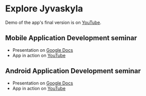 # Explore Jyvaskyla

Demo of the app's final version is on [YouTube](https://www.youtube.com/watch?v=Ogm8H4lb4C0).

## Mobile Application Development seminar
	
  * Presentation on [Google Docs](https://docs.google.com/presentation/d/1dFYQxMo_qFluHhVjkhkB_5DZOgE1dJkg39WPBwsBhQ0/edit?usp=sharing)
  * App in action on [YouTube](https://www.youtube.com/watch?v=mwPkYpHQAjU)

## Android Application Development seminar

  * Presentation on [Google Docs](https://docs.google.com/presentation/d/1o7_TSnFtUKX6fQgPI2yuPX0fYq7WFNZki_tH4fslDfg/edit?usp=sharing)
  * App in action on [YouTube](https://youtu.be/t9sUJgV6dFY)
